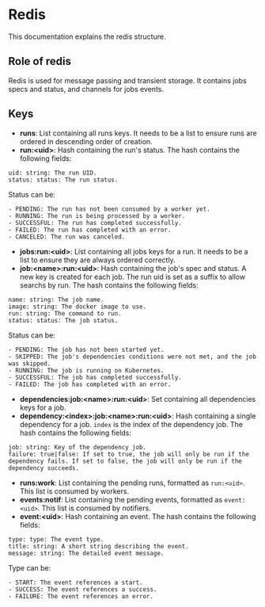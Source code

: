 # Redis
This documentation explains the redis structure.

## Role of redis
Redis is used for message passing and transient storage. It contains jobs specs and status, and channels for jobs events.

## Keys
- **runs**: List containing all runs keys. It needs to be a list to ensure runs are ordered in descending order of creation.
- **run:\<uid\>**: Hash containing the run's status. The hash contains the following fields:
```
uid: string: The run UID.
status: status: The run status.
```
Status can be:
```
- PENDING: The run has not been consumed by a worker yet.
- RUNNING: The run is being processed by a worker.
- SUCCESSFUL: The run has completed successfully.
- FAILED: The run has completed with an error.
- CANCELED: The run was canceled.
```
- **jobs:run:\<uid\>**: List containing all jobs keys for a run. It needs to be a list to ensure they are always ordered correctly.
- **job:\<name\>:run:\<uid\>**: Hash containing the job's spec and status. A new key is created for each job. The run uid is set as a suffix to allow searchs by run. The hash contains the following fields:
```
name: string: The job name.
image: string: The docker image to use.
run: string: The command to run.
status: status: The job status.
```
Status can be:
```
- PENDING: The job has not been started yet.
- SKIPPED: The job's dependencies conditions were not met, and the job was skipped.
- RUNNING: The job is running on Kubernetes.
- SUCCESSFUL: The job has completed successfully.
- FAILED: The job has completed with an error.
```
- **dependencies:job:\<name\>:run:\<uid\>**: Set containing all dependencies keys for a job.
- **dependency:\<index\>:job:\<name\>:run:\<uid\>**: Hash containing a single dependency for a job. `index` is the index of the dependency job. The hash contains the following fields:
```
job: string: Key of the dependency job.
failure: true|false: If set to true, the job will only be run if the dependency fails. If set to false, the job will only be run if the dependency succeeds.
```
- **runs:work**: List containing the pending runs, formatted as `run:<uid>`. This list is consumed by workers.
- **events:notif**: List containing the pending events, formatted as `event:<uid>`. This list is consumed by notifiers.
- **event:\<uid\>**: Hash containing an event. The hash contains the following fields:
```
type: type: The event type.
title: string: A short string describing the event.
message: string: The detailed event message.
```
Type can be:
```
- START: The event references a start.
- SUCCESS: The event references a success.
- FAILURE: The event references an error.
```
